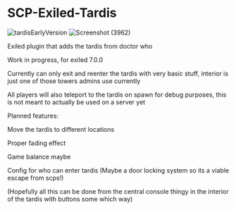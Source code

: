# SCP-Exiled-Tardis
![tardisEarlyVersion](https://github.com/morgana-x/SCP-Exiled-Tardis/assets/89588301/f8d37de6-ae41-478f-9964-fc397b431d3c)
![Screenshot (3962)](https://github.com/morgana-x/SCP-Exiled-Tardis/assets/89588301/b93dea46-9144-4509-805b-960e607aec18)

Exiled plugin that adds the tardis from doctor who


Work in progress, for exiled 7.0.0

Currently can only exit and reenter the tardis with very basic stuff, interior is just one of those towers admins use currently

All players will also teleport to the tardis on spawn for debug purposes, this is not meant to actually be used on a server yet

Planned features:

Move the tardis to different locations

Proper fading effect

Game balance maybe

Config for who can enter tardis (Maybe a door locking system so its a viable escape from scps!)

(Hopefully all this can be done from the central console thingy in the interior of the tardis with buttons some which way)
